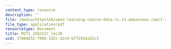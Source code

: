 ```yaml
---
content_type: resource
description: ''
file: /media/https%3A/open-learning-course-data-rc.s3.amazonaws.com/1-258j-public-transportation-systems-spring-2017/3780d832f90b2d2cd2c9b772924a32c3_MIT1_258JS17_lec20.pdf
file_type: application/pdf
resourcetype: Document
title: MIT1_258JS17_lec20
uid: 3780d832-f90b-2d2c-d2c9-b772924a32c3
---
```


